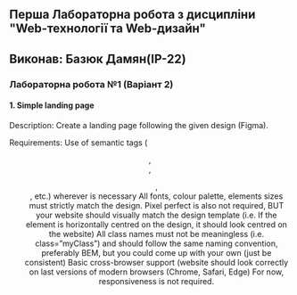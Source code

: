 ## Перша Лабораторна робота з дисципліни "Web-технології та Web-дизайн"
## Виконав: Базюк Дамян(ІР-22)
### Лабораторна робота №1 (Варіант 2)

####                    1. Simple landing page

Description: 
Create a landing page following the given design (Figma).

Requirements:
Use of semantic tags (<header>, <nav>, <ul>, <footer>, etc.) wherever is necessary 
All fonts, colour palette, elements sizes must strictly match the design.
Pixel perfect is also not required, BUT your website should visually match the design template (i.e. If the element is horizontally centred on the design, it should look centred on the website)
All class names must not be meaningless (i.e. class=”myClass”) and should follow the same naming convention, preferably BEM, but you could come up with your own (just be consistent)
Basic cross-browser support (website should look correctly on last versions of modern browsers (Chrome, Safari, Edge)
For now, responsiveness is not required.
